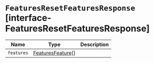 # `FeaturesResetFeaturesResponse` [interface-FeaturesResetFeaturesResponse]

| Name | Type | Description |
| - | - | - |
| `features` | [FeaturesFeature](./FeaturesFeature.md)[] | &nbsp; |
